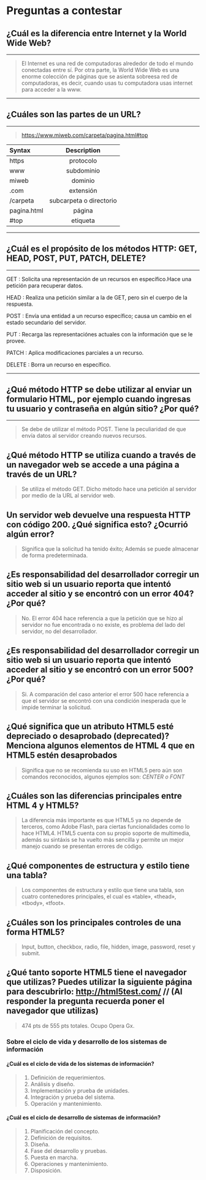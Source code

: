 # Preguntas a contestar

## ¿Cuál es la diferencia entre Internet y la World Wide Web?

---
>El Internet es una red de computadoras alrededor de todo el mundo conectadas entre sí. Por otra parte, la World Wide Web es una enorme colección de páginas que se asienta sobreesa red de computadoras, es decir, cuando usas tu computadora usas internet para acceder a la www.
---

## ¿Cuáles son las partes de un URL?

---
><https://www.miweb.com/carpeta/pagina.html#top>

| Syntax | Description |
  |:------|:------------:|
  |https   |protocolo|
  |www     |subdominio|
  |miweb   |dominio|
  |.com    |extensión|
  |/carpeta|subcarpeta o directorio|
  |pagina.html| página|
  |#top|etiqueta|
---

## ¿Cuál es el propósito de los métodos HTTP: GET, HEAD, POST, PUT, PATCH, DELETE?

---
GET
: Solicita una representación de un recursos en específico.Hace una petición para recuperar datos.

HEAD
: Realiza una petición similar a la de GET, pero sin el cuerpo de la respuesta.

POST
: Envía una entidad a un recurso específico; causa un cambio en el estado secundario del servidor.

PUT
: Recarga las representaciónes actuales con la información que se le provee.

PATCH
: Aplica modificaciones parciales a un recurso.

DELETE
: Borra un recurso en específico.

---

## ¿Qué método HTTP se debe utilizar al enviar un formulario HTML, por ejemplo cuando ingresas tu usuario y contraseña en algún sitio? ¿Por qué?

---

>Se debe de utilizar el método POST. Tiene la peculiaridad de que envía datos al servidor creando nuevos recursos.

## ¿Qué método HTTP se utiliza cuando a través de un navegador web se accede a una página a través de un URL?

>Se utiliza el método GET. Dicho método hace una petición al servidor por medio de la URL al servidor web.

## Un servidor web devuelve una respuesta HTTP con código 200. ¿Qué significa esto? ¿Ocurrió algún error?

>Significa que la solicitud ha tenido éxito; Además se puede almacenar de forma predeterminada.

## ¿Es responsabilidad del desarrollador corregir un sitio web si un usuario reporta que intentó acceder al sitio y se encontró con un error 404? ¿Por qué?

>No. El error 404 hace referencia a que la petición que se hizo al servidor no fue encontrada o no existe, es problema del lado del servidor, no del desarrollador.

## ¿Es responsabilidad del desarrollador corregir un sitio web si un usuario reporta que intentó acceder al sitio y se encontró con un error 500? ¿Por qué?

>Si. A comparación del caso anterior el error 500 hace referencia a que el servidor se encontró con una condición inesperada que le impide terminar la solicitud.

## ¿Qué significa que un atributo HTML5 esté depreciado o desaprobado (deprecated)? Menciona algunos elementos de HTML 4 que en HTML5 estén desaprobados

>Significa que no se recomienda su uso en HTML5 pero aún son comandos reconocidos, algunos ejemplos son: *CENTER o FONT*

## ¿Cuáles son las diferencias principales entre HTML 4 y HTML5?

>La diferencia más importante es que HTML5 ya no depende de terceros, como Adobe Flash, para ciertas funcionalidades como lo hace HTML4.
HTML5 cuenta con su propio soporte de multimedia, además su sintáxis se ha vuelto más sencilla y permite un mejor manejo cuando se presentan errores de código.

## ¿Qué componentes de estructura y estilo tiene una tabla?

>Los componentes de estructura y estilo que tiene una tabla, son cuatro contenedores principales, el cual es «table», «thead», «tbody», «tfoot».

## ¿Cuáles son los principales controles de una forma HTML5?

>Input, button, checkbox, radio, file, hidden, image, password, reset y submit.

## ¿Qué tanto soporte HTML5 tiene el navegador que utilizas? Puedes utilizar la siguiente página para descubrirlo: <http://html5test.com/> // (Al responder la pregunta recuerda poner el navegador que utilizas)

> 474 pts de 555 pts totales. Ocupo Opera Gx.

### Sobre el ciclo de vida y desarrollo de los sistemas de información

#### ¿Cuál es el ciclo de vida de los sistemas de información?

>1. Definición de requerimientos.
>2. Análisis y diseño.
>3. Implementación y prueba de unidades.
>4. Integración y prueba del sistema.
>5. Operación y mantenimiento.

#### ¿Cuál es el ciclo de desarrollo de sistemas de información?

>1. Planificación del concepto.
>2. Definición de requisitos.
>3. Diseña.
>4. Fase del desarrollo y pruebas.
>5. Puesta en marcha.
>6. Operaciones y mantenimiento.
>7. Disposición.
